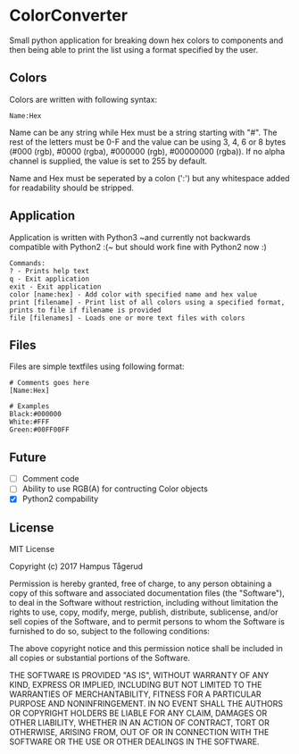 # ColorConverter
Small python application for breaking down hex colors to components and then being able to print the list using a format specified by the user.

## Colors
Colors are written with following syntax: 

```
Name:Hex
```

Name can be any string while Hex must be a string starting with "#". The rest of the letters must be 0-F and the value can be using 3, 4, 6 or 8 bytes (#000 (rgb), #0000 (rgba), #000000 (rgb), #00000000 (rgba)). If no alpha channel is supplied, the value is set to 255 by default.

Name and Hex must be seperated by a colon (':') but any whitespace added for readability should be stripped.

## Application
Application is written with Python3 ~and currently not backwards compatible with Python2 :(~ but should work fine with Python2 now :)

```
Commands:
? - Prints help text
q - Exit application
exit - Exit application
color [name:hex] - Add color with specified name and hex value
print [filename] - Print list of all colors using a specified format, prints to file if filename is provided
file [filenames] - Loads one or more text files with colors
```

## Files
Files are simple textfiles using following format:
```
# Comments goes here
[Name:Hex]

# Examples
Black:#000000
White:#FFF
Green:#00FF00FF
```

## Future
- [ ] Comment code
- [ ] Ability to use RGB(A) for contructing Color objects
- [x] Python2 compability

## License

MIT License

Copyright (c) 2017 Hampus Tågerud

Permission is hereby granted, free of charge, to any person obtaining a copy
of this software and associated documentation files (the "Software"), to deal
in the Software without restriction, including without limitation the rights
to use, copy, modify, merge, publish, distribute, sublicense, and/or sell
copies of the Software, and to permit persons to whom the Software is
furnished to do so, subject to the following conditions:

The above copyright notice and this permission notice shall be included in all
copies or substantial portions of the Software.

THE SOFTWARE IS PROVIDED "AS IS", WITHOUT WARRANTY OF ANY KIND, EXPRESS OR
IMPLIED, INCLUDING BUT NOT LIMITED TO THE WARRANTIES OF MERCHANTABILITY,
FITNESS FOR A PARTICULAR PURPOSE AND NONINFRINGEMENT. IN NO EVENT SHALL THE
AUTHORS OR COPYRIGHT HOLDERS BE LIABLE FOR ANY CLAIM, DAMAGES OR OTHER
LIABILITY, WHETHER IN AN ACTION OF CONTRACT, TORT OR OTHERWISE, ARISING FROM,
OUT OF OR IN CONNECTION WITH THE SOFTWARE OR THE USE OR OTHER DEALINGS IN THE
SOFTWARE.
